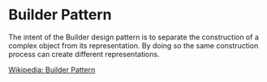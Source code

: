 # Builder Pattern
The intent of the Builder design pattern is to separate the construction of a complex object from its representation. By doing so the same construction process can create different representations.

[Wikipedia: Builder Pattern](https://en.wikipedia.org/wiki/Builder_pattern)
